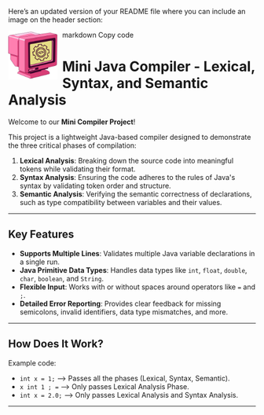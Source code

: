 
Here’s an updated version of your README file where you can include an image on the header section:

markdown
Copy code
<img src="./icon.png" alt="Compiler Logo" width="100" height="100" align="left" style="margin-right: 10px;" />  
# Mini Java Compiler - Lexical, Syntax, and Semantic Analysis  

Welcome to our **Mini Compiler Project**!  

This project is a lightweight Java-based compiler designed to demonstrate the three critical phases of compilation:  

1. **Lexical Analysis**: Breaking down the source code into meaningful tokens while validating their format.  
2. **Syntax Analysis**: Ensuring the code adheres to the rules of Java's syntax by validating token order and structure.  
3. **Semantic Analysis**: Verifying the semantic correctness of declarations, such as type compatibility between variables and their values.  

---

## Key Features  
- **Supports Multiple Lines**: Validates multiple Java variable declarations in a single run.  
- **Java Primitive Data Types**: Handles data types like `int`, `float`, `double`, `char`, `boolean`, and `String`.  
- **Flexible Input**: Works with or without spaces around operators like `=` and `;`.  
- **Detailed Error Reporting**: Provides clear feedback for missing semicolons, invalid identifiers, data type mismatches, and more.  

---

## How Does It Work?  
Example code:  
- `int x = 1;`  --> Passes all the phases (Lexical, Syntax, Semantic).  
- `x int 1 ; =` --> Only passes Lexical Analysis Phase.  
- `int x = 2.0;` --> Only passes Lexical Analysis and Syntax Analysis.  

---
